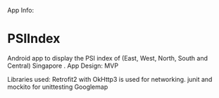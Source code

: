 App Info:
# PSIIndex
Android app to display the PSI index of (East, West, North, South and Central) Singapore
.
App Design:
MVP

Libraries used:
Retrofit2 with OkHttp3 is used for networking.
junit and mockito  for unittesting
Googlemap
